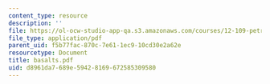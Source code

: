 ```yaml
---
content_type: resource
description: ''
file: https://ol-ocw-studio-app-qa.s3.amazonaws.com/courses/12-109-petrology-fall-2005/d8961da7689e59428169672585309580_basalts.pdf
file_type: application/pdf
parent_uid: f5b77fac-870c-7e61-1ec9-10cd30e2a62e
resourcetype: Document
title: basalts.pdf
uid: d8961da7-689e-5942-8169-672585309580
---
```

